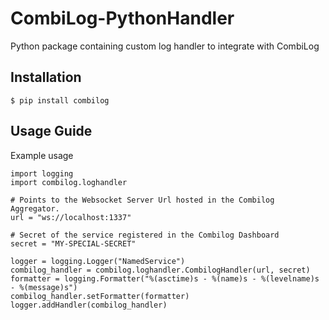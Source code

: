 # CombiLog-PythonHandler

Python package containing custom log handler to integrate with CombiLog

## Installation

```
$ pip install combilog
```

## Usage Guide

Example usage

```
import logging
import combilog.loghandler

# Points to the Websocket Server Url hosted in the Combilog Aggregator.
url = "ws://localhost:1337"

# Secret of the service registered in the Combilog Dashboard
secret = "MY-SPECIAL-SECRET"

logger = logging.Logger("NamedService")
combilog_handler = combilog.loghandler.CombilogHandler(url, secret)
formatter = logging.Formatter("%(asctime)s - %(name)s - %(levelname)s - %(message)s")
combilog_handler.setFormatter(formatter)
logger.addHandler(combilog_handler)

```
